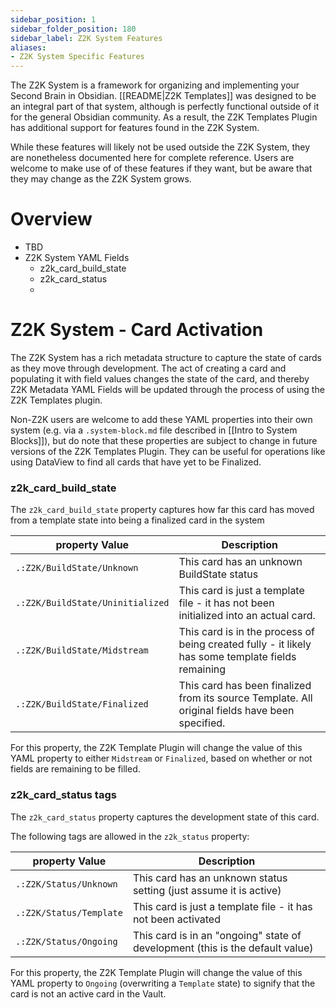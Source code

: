 ```yaml
---
sidebar_position: 1
sidebar_folder_position: 180
sidebar_label: Z2K System Features
aliases:
- Z2K System Specific Features
---
```

The Z2K System is a framework for organizing and implementing your Second Brain in Obsidian. [[README|Z2K Templates]] was designed to be an integral part of that system, although is perfectly functional outside of it for the general Obsidian community. As a result, the Z2K Templates Plugin has additional support for features found in the Z2K System. 

While these features will likely not be used outside the Z2K System, they are nonetheless documented here for complete reference. Users are welcome to make use of of these features if they want, but be aware that they may change as the Z2K System grows.

# Overview
- TBD  
- Z2K System YAML Fields
	- z2k_card_build_state
	- z2k_card_status
	- 

# Z2K System - Card Activation
The Z2K System has a rich metadata structure to capture the state of cards as they move through development. The act of creating a card and populating it with field values changes the state of the card, and thereby Z2K Metadata YAML Fields will be updated through the process of using the Z2K Templates plugin. 

Non-Z2K users are welcome to add these YAML properties into their own system (e.g. via a `.system-block.md` file described in [[Intro to System Blocks]]), but do note that these properties are subject to change in future versions of the Z2K Templates Plugin. They can be useful for operations like using DataView to find all cards that have yet to be Finalized.


### z2k_card_build_state
The `z2k_card_build_state` property captures how far this card has moved from a template state into being a finalized card in the system

| property Value                    | Description                                                                      |
| --------------------------------- | -------------------------------------------------------------------------------- |
| `.:Z2K/BuildState/Unknown`        | This card has an unknown BuildState status              |
| `.:Z2K/BuildState/Uninitialized`  | This card is just a template file - it has not been initialized into an actual card.                    |
| `.:Z2K/BuildState/Midstream`      | This card is in the process of being created fully - it likely has some template fields remaining  |
| `.:Z2K/BuildState/Finalized`      | This card has been finalized from its source Template. All original fields have been specified.  |

For this property, the Z2K Template Plugin will change the value of this YAML property to either `Midstream` or `Finalized`, based on whether or not fields are remaining to be filled.


### z2k_card_status tags
The `z2k_card_status` property captures the development state of this card. 

The following tags are allowed in the `z2k_status` property:

| property Value                     | Description                                                                      |
| ------------------------------- | -------------------------------------------------------------------------------- |
| `.:Z2K/Status/Unknown`        | This card has an unknown status setting (just assume it is active)               |
| `.:Z2K/Status/Template`       | This card is just a template file - it has not been activated                    |
| `.:Z2K/Status/Ongoing`        | This card is in an "ongoing" state of development (this is the default value)                                |

For this property, the Z2K Template Plugin will change the value of this YAML property to `Ongoing` (overwriting a `Template` state) to signify that the card is not an active card in the Vault. 